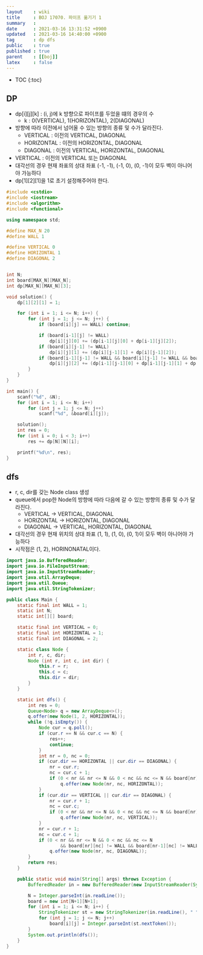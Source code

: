 ```yaml
---
layout    : wiki
title     : BOJ 17070. 파이프 옮기기 1
summary   : 
date      : 2021-03-16 13:31:52 +0900
updated   : 2021-03-16 14:40:00 +0900
tag       : dp dfs
public    : true
published : true
parent    : [[boj]]
latex     : false
---
```

* TOC
{:toc}

## DP
- dp[i][j][k] : (i, j)에 k 방향으로 파이프를 두었을 떄의 경우의 수
	- k : 0(VERTICAL), 1(HORIZONTAL), 2(DIAGONAL)
- 방향에 따라 이전에서 넘어올 수 있는 방향의 종류 및 수가 달라진다.
	- VERTICAL : 이전의 VERTICAL, DIAGONAL
	- HORIZONTAL : 이전의 HORIZONTAL, DIAGONAL
	- DIAGONAL : 이전의 VERTICAL, HORIZONTAL, DIAGONAL
- VERTICAL : 이전의 VERTICAL 또는 DIAGONAL
- 대각선의 경우 현재 좌표의 상대 좌표 (-1, -1), (-1, 0), (0, -1)이 모두 벽이 아니어야 가능하다
- dp[1][2][1]을 1로 초기 설정해주어야 한다.

```cpp
#include <cstdio>
#include <iostream>
#include <algorithm>
#include <functional>

using namespace std;

#define MAX_N 20
#define WALL 1

#define VERTICAL 0
#define HORIZONTAL 1
#define DIAGONAL 2


int N;
int board[MAX_N][MAX_N];
int dp[MAX_N][MAX_N][3];

void solution() {
	dp[1][2][1] = 1;

	for (int i = 1; i <= N; i++) {
		for (int j = 1; j <= N; j++) {
			if (board[i][j] == WALL) continue;

			if (board[i-1][j] != WALL)
				dp[i][j][0] += (dp[i-1][j][0] + dp[i-1][j][2]);
			if (board[i][j-1] != WALL)
				dp[i][j][1] += (dp[i][j-1][1] + dp[i][j-1][2]);
			if (board[i-1][j-1] != WALL && board[i][j-1] != WALL && board[i-1][j] != WALL)
				dp[i][j][2] += (dp[i-1][j-1][0] + dp[i-1][j-1][1] + dp[i-1][j-1][2]);
		}
	}
}

int main() {
	scanf("%d", &N);
	for (int i = 1; i <= N; i++)
		for (int j = 1; j <= N; j++)
			scanf("%d", &board[i][j]);

	solution();
	int res = 0;
	for (int i = 0; i < 3; i++)
		res += dp[N][N][i];

	printf("%d\n", res);
}
```


## dfs
- r, c, dir를 갖는 Node class 생성
- queue에서 pop한 Node의 방향에 따라 다음에 갈 수 있는 방향의 종류 및 수가 달라진다.
	- VERTICAL -> VERTICAL, DIAGONAL
	- HORIZONTAL -> HORIZONTAL, DIAGONAL
	- DIAGONAL -> VERTICAL, HORIZONTAL, DIAGONAL
- 대각선의 경우 현재 위치의 상대 좌표 (1, 1), (1, 0), (0, 1)이 모두 벽이 아니어야 가능하다
- 시작점은 (1, 2), HORINONATAL이다.


```java
import java.io.BufferedReader;
import java.io.FileInputStream;
import java.io.InputStreamReader;
import java.util.ArrayDeque;
import java.util.Queue;
import java.util.StringTokenizer;

public class Main {
	static final int WALL = 1;
	static int N;
	static int[][] board;

	static final int VERTICAL = 0;
	static final int HORIZONTAL = 1;
	static final int DIAGONAL = 2;

	static class Node {
		int r, c, dir;
		Node (int r, int c, int dir) {
			this.r = r;
			this.c = c;
			this.dir = dir;
		}
	}

	static int dfs() {
		int res = 0;
		Queue<Node> q = new ArrayDeque<>();
		q.offer(new Node(1, 2, HORIZONTAL));
		while (!q.isEmpty()) {
			Node cur = q.poll();
			if (cur.r == N && cur.c == N) {
				res++;
				continue;
			}
			int nr = 0, nc = 0;
			if (cur.dir == HORIZONTAL || cur.dir == DIAGONAL) {
				nr = cur.r;
				nc = cur.c + 1;
				if (0 < nr && nr <= N && 0 < nc && nc <= N && board[nr][nc] != WALL)
					q.offer(new Node(nr, nc, HORIZONTAL));
			}
			if (cur.dir == VERTICAL || cur.dir == DIAGONAL) {
				nr = cur.r + 1;
				nc = cur.c;
				if (0 < nr && nr <= N && 0 < nc && nc <= N && board[nr][nc] != WALL)
					q.offer(new Node(nr, nc, VERTICAL));
			}
			nr = cur.r + 1;
			nc = cur.c + 1;
			if (0 < nr && nr <= N && 0 < nc && nc <= N
					&& board[nr][nc] != WALL && board[nr-1][nc] != WALL && board[nr][nc-1] != WALL)
				q.offer(new Node(nr, nc, DIAGONAL));
		}
		return res;
	}

	public static void main(String[] args) throws Exception {
		BufferedReader in = new BufferedReader(new InputStreamReader(System.in));

		N = Integer.parseInt(in.readLine());
		board = new int[N+1][N+1];
		for (int i = 1; i <= N; i++) {
			StringTokenizer st = new StringTokenizer(in.readLine(), " ");
			for (int j = 1; j <= N; j++)
				board[i][j] = Integer.parseInt(st.nextToken());
		}
		System.out.println(dfs());
	}
}
```
